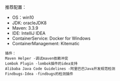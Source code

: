 推荐配置：
* OS：win10
* JDK: oracleJDK8
* Maven: 3.3.9
* IDE: IntelliJ IDEA
* ContainerService: Docker for Windows
* ContainerManagement: Kitematic
```
插件：
Maven Helper -调试maven依赖冲突
Lombok Plugin -lombok插件的idea支持
Alibaba Java Code Guidelines -阿里巴巴Java开发规范检测
Findbugs-Idea -findbugs的检测插件
```